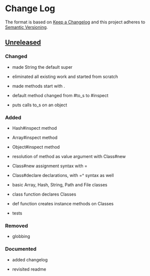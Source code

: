 Change Log
==========

The format is based on [Keep a Changelog] and this project adheres to
[Semantic Versioning].

[Unreleased]
------------

### Changed

-   made String the default super

-   eliminated all existing work and started from scratch

-   made methods start with .

-   default method changed from #to_s to #inspect

-   puts calls to_s on an object

### Added

-   Hash#inspect method

-   Array#inspect method

-   Object#inspect method

-   resolution of method as value argument with Class#new

-   Class#new assignment syntax with =

-   Class#declare declarations, with =^ syntax as well

-   basic Array, Hash, String, Path and File classes

-   class function declares Classes

-   def function creates instance methods on Classes

-   tests

### Removed

-   globbing

### Documented

-   added changelog

-   revisited readme

  [Keep a Changelog]: http://keepachangelog.com/
  [Semantic Versioning]: http://semver.org/
  [Unreleased]: https://github.com/binaryphile/rubsh/compare/v0.6.3...v10.10
